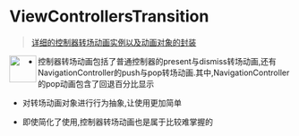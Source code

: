 # ViewControllersTransition

> [详细的控制器转场动画实例以及动画对象的封装](http://www.cnblogs.com/YouXianMing/p/4665558.html)

<a href="url"><img src="http://images0.cnblogs.com/blog2015/607542/201507/212015599744388.gif" align="left" height="48" width="48" ></a>

* 控制器转场动画包括了普通控制器的present与dismiss转场动画,还有NavigationController的push与pop转场动画.其中,NavigationController的pop动画包含了回退百分比显示

* 对转场动画对象进行行为抽象,让使用更加简单

* 即使简化了使用,控制器转场动画也是属于比较难掌握的
